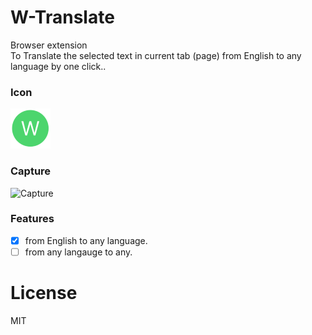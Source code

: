 # W-Translate

Browser extension  
To Translate the selected text in current tab (page) from English to any language by one click..

### Icon

![icon](icons/icon64.png)

### Capture

![Capture](https://i.ibb.co/crYR8ty/Capture.png)

### Features
- [x] from English to any language.
- [ ] from any langauge to any.

# License
MIT
